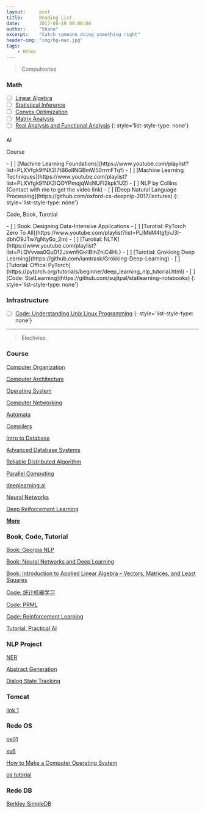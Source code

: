```yaml
---
layout:     post
title:      Reading List
date:       2017-08-19 09:00:00
author:     "Shane"
excerpt:    "Catch someone doing something right"
header-img: "img/bg-mac.jpg"
tags:
    - Other
---
```


> Compulsories

### Math
- [ ] [Linear Algebra](https://www.youtube.com/watch?v=AfY1ak89fwU&list=PLe94oLfiYuBCN-1N9aHJVjqO0K_Ug0VwZ)
- [ ] [Statistical Inference](https://www.youtube.com/playlist?list=PLj6E8qlqmkFtvN44vX_D7YRxAgivkONyN)
- [ ] [Convex Optimization](https://lagunita.stanford.edu/courses/Engineering/CVX101/Winter2014/course/)
- [ ] [Matrix Analysis](https://www.youtube.com/playlist?list=PLj6E8qlqmkFsnTes37wyzOREFTQ9Lv0hI)
- [ ] [Real Analysis and Functional Analysis](https://www.youtube.com/playlist?list=PLTZS5MfjsAzMKStF2fm3kolbIBVEa6Biu)
{: style='list-style-type: none'}

####
 AI
<p id='pzb'>Course</p>
- [ ] [Machine Learning Foundations](https://www.youtube.com/playlist?list=PLXVfgk9fNX2I7tB6oIINGBmW50rrmFTqf)
- [ ] [Machine Learning Techniques](https://www.youtube.com/playlist?list=PLXVfgk9fNX2IQOYPmqjqWsNUFl2kpk1U2)
- [ ] NLP by Collins (Contact with me to get the video link)
- [ ] [Deep Natural Language Processing](https://github.com/oxford-cs-deepnlp-2017/lectures)
{: style='list-style-type: none'}

<p id='pzb'>Code, Book, Turotial</p>
- [ ] Book: Designing Data-Intensive Applications
- [ ] [Turotial: PyTorch Zero To All](https://www.youtube.com/playlist?list=PLlMkM4tgfjnJ3I-dbhO9JTw7gNty6o_2m)
- [ ] [Turotial: NLTK](https://www.youtube.com/playlist?list=PLQVvvaa0QuDf2JswnfiGkliBInZnIC4HL)
- [ ] [Turotial: Grokking Deep Learning](https://github.com/iamtrask/Grokking-Deep-Learning)
- [ ] [Tutorial: Offical PyTorch](https://pytorch.org/tutorials/beginner/deep_learning_nlp_tutorial.html)
- [ ] [Code: StatLearning](https://github.com/sujitpal/statlearning-notebooks)
{: style='list-style-type: none'}

### Infrastructure
- [ ] [Code: Understanding Unix Linux Programming](https://github.com/ZCplayground/Understanding-Unix-Linux-Programming)
{: style='list-style-type: none'}

---

> Electivies

### Course
[Computer Organization](https://www.youtube.com/playlist?list=PLhMnuBfGeCDM8pXLpqib90mDFJI-e1lpk)

[Computer Architecture](https://www.coursera.org/learn/comparch/home/welcome)

[Operating System](https://www.youtube.com/playlist?list=PL--jIyXjDXf6Q4XA6q8RYnyChYzJ0K0F2)

[Computer Networking](https://www.youtube.com/watch?v=-nciJGUPyAM&list=PLK5LBGAqhW7_FNgTSY4UIB58ZEVao13IY)

[Automata](https://www.youtube.com/watch?v=HyUK5RAJg1c&list=PLK_sH5jbkYciCyOTllsGyHVcHErHhtnZZ)

[Compilers](https://lagunita.stanford.edu/courses/Engineering/Compilers/Fall2014/course/)

[Intro to Database](https://www.youtube.com/playlist?list=PLhMnuBfGeCDPtyC9kUf_hG_QwjYzZ0Am1)

[Advanced Database Systems](https://www.youtube.com/playlist?list=PLSE8ODhjZXjYplQRUlrgQKwIAV3es0U6t)

[Reliable Distributed Algorithm](https://www.youtube.com/playlist?list=PLx3mQFFeHPjndmQ0iP9j6C58b90hqGa0X)

[Parallel Computing](https://developer.nvidia.com/educators/existing-courses)

[deeplearning.ai](https://www.youtube.com/channel/UCcIXc5mJsHVYTZR1maL5l9w/featured)

[Neural Networks](https://www.youtube.com/watch?v=SGZ6BttHMPw&list=PL6Xpj9I5qXYEcOhn7TqghAJ6NAPrNmUBH)

[Deep Reiforcement Learning](https://www.youtube.com/playlist?list=PLJV_el3uVTsODxQFgzMzPLa16h6B8kWM_)

[**More**](https://www.youtube.com/channel/UCSynHr2gm5wAqG-69nsTl4A/playlists?shelf_id=0&view=52)

### Book, Code, Tutorial
[Book: Georgia NLP](https://github.com/jacobeisenstein/gt-nlp-class)

[Book: Neural Networks and Deep Learning](http://neuralnetworksanddeeplearning.com/index.html)

[Book: Introduction to Applied Linear Algebra – Vectors, Matrices, and Least Squares](https://web.stanford.edu/~boyd/vmls/)

[Code: 统计机器学习](https://github.com/fengdu78/lihang-code)

[Code: PRML](https://github.com/ctgk/PRML)

[Code: Reinforcement Learning](https://github.com/ShangtongZhang/reinforcement-learning-an-introduction)

[Tutorial: Practical AI](https://github.com/GokuMohandas/practicalAI)

### NLP Project
[NER](https://github.com/ZhixiuYe/NER-pytorch)

[Abstract Generation](https://github.com/WillKoehrsen/recurrent-neural-networks)

[Dialog State Tracking](https://github.com/voicy-ai/DialogStateTracking)

### Tomcat
[link 1](www.jianshu.com/p/dce1ee01fb90)

### Redo OS
[os01](https://github.com/tuhdo/os01)

[xv6](https://github.com/ranxian/xv6-chinese)

[How to Make a Computer Operating System](https://github.com/SamyPesse/How-to-Make-a-Computer-Operating-System)

[os tutorial](https://github.com/cfenollosa/os-tutorial)

### Redo DB
[Berkley SimpleDB](https://github.com/iamxpy/SimpleDB)